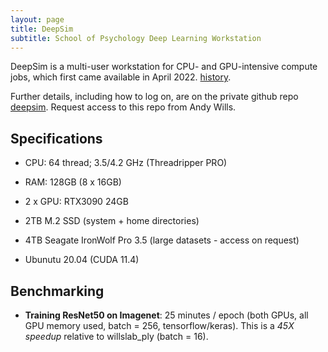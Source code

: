 ```yaml
---
layout: page
title: DeepSim
subtitle: School of Psychology Deep Learning Workstation
---
```


DeepSim is a multi-user workstation for CPU- and GPU-intensive compute jobs, which first came available in April 2022. [history](deep-sim-history.md).

Further details, including how to log on, are on the private github repo [deepsim](https://github.com/ajwills72/deepsim). Request access to this repo from Andy Wills.

## Specifications

- CPU: 64 thread; 3.5/4.2 GHz (Threadripper PRO)

- RAM: 128GB (8 x 16GB)

- 2 x GPU: RTX3090 24GB

- 2TB M.2 SSD (system + home directories)

- 4TB Seagate IronWolf Pro 3.5 (large datasets - access on request)

- Ubunutu 20.04 (CUDA 11.4)

## Benchmarking

- **Training ResNet50 on Imagenet**: 25 minutes / epoch (both GPUs, all GPU memory used, batch = 256, tensorflow/keras). This is a _45X speedup_ relative to willslab_ply (batch = 16).




